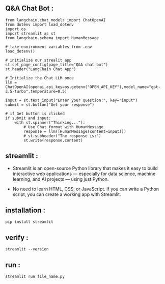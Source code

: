 ## Q&A Chat Bot :
```
from langchain.chat_models import ChatOpenAI
from dotenv import load_dotenv
import os
import streamlit as st
from langchain.schema import HumanMessage

# take environment variables from .env
load_dotenv()

# initialize our strealit app
st.set_page_config(page_title="Q&A chat bot")
st.header("LangChain Chat App")

# Initialize the Chat LLM once
llm = ChatOpenAI(openai_api_key=os.getenv("OPEN_API_KEY"),model_name="gpt-3.5-turbo",temperature=0.5)

input = st.text_input("Enter your question:", key="input")
submit = st.button("Get your response")

# if Get button is clicked
if submit and input:
    with st.spinner("Thinking..."):
        # Use Chat format with HumanMessage
        response = llm([HumanMessage(content=input)])
        # st.subheader("The response is:")
        st.write(response.content)

```

## streamlit :
- Streamlit is an open-source Python library that makes it easy to build interactive web applications — especially for data science, machine learning, and AI projects — using just Python.

- No need to learn HTML, CSS, or JavaScript. If you can write a Python script, you can create a working app with Streamlit.

## installation :
```
pip install streamlit
```
## verify :
```
streamlit --version
```
## run :
```
streamlit run file_name.py
```